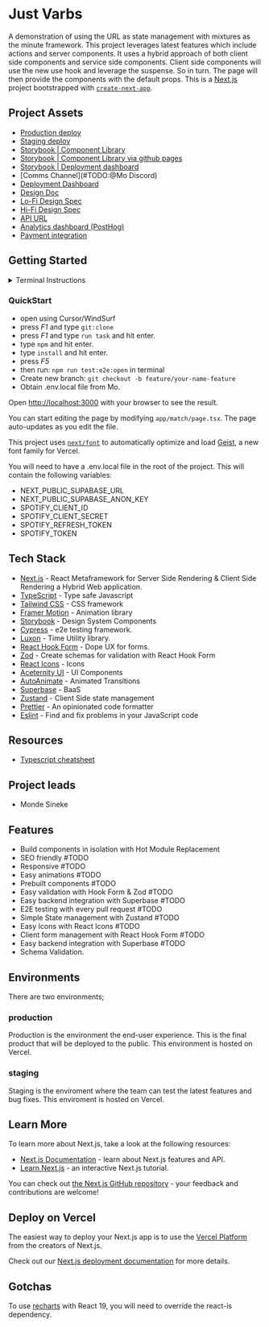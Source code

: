 
# Just Varbs

A demonstration of using the URL as state management with mixtures as the minute framework. This project leverages latest features which include actions and server components. It uses a hybrid approach of both client side components and service side components. Client side components will use the new use hook and leverage the suspense. So in turn. The page will then provide the components with the default props. This is a [Next.js](https://nextjs.org) project bootstrapped with [`create-next-app`](https://nextjs.org/docs/app/api-reference/cli/create-next-app).

## Project Assets

- [Production deploy](https://just-varbs.vercel.app/)
- [Staging deploy](http://staging-just-varbs.vercel.app)
- [Storybook | Component Library](#TODO:@Mo)
- [Storybook | Component Library via github pages](#TODO:@Mo)
- [Storybook | Deployment dashboard](#TODO:@Mo)
- [Comms Channel](#TODO:@Mo Discord)
- [Deployment Dashboard](https://vercel.com/seak/just-varbs)
- [Design Doc](#TODO:@Mo)
- [Lo-Fi Design Spec](#TODO:@Mo)
- [Hi-Fi Design Spec](#TODO:@Mo)
- [API URL](#TODO:@Mo)
- [Analytics dashboard (PostHog)](#TODO:@Mo)
- [Payment integration](#TODO:@Mo)

## Getting Started

<details>
  <summary>Terminal Instructions</summary>
  
    Open project in IDE/ Code editor (VSCode base).

    1 Install all the dependencies:

    ```bash
    npm install
    ```

    2 Checkout from staging to a new branch:

    ```bash
    git checkout -b feature/your-name-feature
    ```

    3 run the development server:

    ```bash
    npm run dev
    ```

    4 Open up cypress to see that you have not broken anything:

    ```bash
    npm run test:e2e:open
    ```

    5 Open up storybook to start developing your component:

    ```bash
    npm run storybook
    ```

    6. Obtain .env.local file from Mo.
</details>

### QuickStart

- open using Cursor/WindSurf
- press *F1* and type `git:clone`
- press *F1* and type `run task` and hit enter.
- type `npm` and hit enter.
- type `install` and hit enter.
- press *F5*
- then run: `npm run test:e2e:open` in terminal
- Create new branch: `git checkout -b feature/your-name-feature`
- Obtain .env.local file from Mo.

Open [http://localhost:3000](http://localhost:3000) with your browser to see the result.

You can start editing the page by modifying `app/match/page.tsx`. The page auto-updates as you edit the file.

This project uses [`next/font`](https://nextjs.org/docs/app/building-your-application/optimizing/fonts) to automatically optimize and load [Geist](https://vercel.com/font), a new font family for Vercel.

You will need to have a .env.local file in the root of the project. This will contain the following variables:

- NEXT_PUBLIC_SUPABASE_URL
- NEXT_PUBLIC_SUPABASE_ANON_KEY
- SPOTIFY_CLIENT_ID
- SPOTIFY_CLIENT_SECRET
- SPOTIFY_REFRESH_TOKEN
- SPOTIFY_TOKEN

## Tech Stack

- [Next.js](https://nextjs.org/) - React Metaframework for Server Side Rendering & Client Side Rendering a Hybrid Web application.
- [TypeScript](https://www.typescriptlang.org/) - Type safe Javascript
- [Tailwind CSS](https://tailwindcss.com/) - CSS framework
- [Framer Motion](https://www.framer.com/motion/) - Animation library
- [Storybook](https://storybook.js.org/) - Design System Components
- [Cypress](https://www.cypress.io/) - e2e testing framework.
- [Luxon](https://moment.github.io/luxon/#/) - Time Utility library.
- [React Hook Form](https://react-hook-form.com/) - Dope UX for forms.
- [Zod](https://zod.dev/) - Create schemas for validation with React Hook Form
- [React Icons](https://react-icons.github.io/react-icons/) - Icons
- [Aceternity UI](https://ui.aceternity.com/) - UI Components
- [AutoAnimate](https://auto-animate.formkit.com/) - Animated Transitions
- [Superbase](https://supabase.com/) - BaaS
- [Zustand](https://zustand-demo.pmnd.rs/) - Client Side state management
- [Prettier](https://prettier.io/) - An opinionated code formatter
- [Eslint](https://eslint.org/) - Find and fix problems in your JavaScript code

## Resources

- [Typescript cheatsheet](https://react-typescript-cheatsheet.netlify.app/docs/basic/getting-started/basic_type_example/)

## Project leads

- Monde Sineke

## Features

- Build components in isolation with Hot Module Replacement
- SEO friendly #TODO
- Responsive #TODO
- Easy animations #TODO
- Prebuilt components #TODO
- Easy validation with Hook Form & Zod #TODO
- Easy backend integration with Superbase #TODO
- E2E testing with every pull request #TODO
- Simple State management with Zustand #TODO
- Easy Icons with React Icons #TODO
- Client form management with React Hook Form #TODO
- Easy backend integration with Superbase #TODO
- Schema Validation.

## Environments

There are two environments;
### production

Production is the environment the end-user experience. This is the final product that will be deployed to the public. This environment is hosted on Vercel.
### staging

Staging is the enviroment where the team can test the latest features and bug fixes. This enviroment is hosted on Vercel.

## Learn More

To learn more about Next.js, take a look at the following resources:

- [Next.js Documentation](https://nextjs.org/docs) - learn about Next.js features and API.
- [Learn Next.js](https://nextjs.org/learn) - an interactive Next.js tutorial.

You can check out [the Next.js GitHub repository](https://github.com/vercel/next.js) - your feedback and contributions are welcome!

## Deploy on Vercel

The easiest way to deploy your Next.js app is to use the [Vercel Platform](https://vercel.com/new?utm_medium=default-template&filter=next.js&utm_source=create-next-app&utm_campaign=create-next-app-readme) from the creators of Next.js.

Check out our [Next.js deployment documentation](https://nextjs.org/docs/app/building-your-application/deploying) for more details.

## Gotchas

To use [recharts](https://ui.shadcn.com/docs/react-19) with React 19, you will need to override the react-is dependency.
